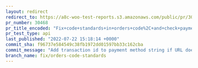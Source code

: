 ```yaml
---
layout: redirect
redirect_to: https://a8c-woo-test-reports.s3.amazonaws.com/public/pr/30468/api/index.html
pr_number: 30468
pr_title_encoded: "Fix+code+standards+in+orders+code%2C+and+check+payment+method+name+instead+of+title+on+get+order+totals"
pr_test_type: api
last_published: "2022-07-22 15:18:14 +0000"
commit_sha: f96737e584549c38fb1972dd01597bb33c162cba
commit_message: "Add transaction id to payment method string if URL doesn't exist"
branch_name: fix/orders-code-standards
---
```

